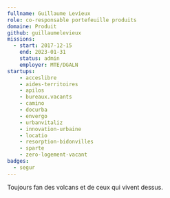 ```yaml
---
fullname: Guillaume Levieux
role: co-responsable portefeuille produits
domaine: Produit
github: guillaumelevieux
missions:
  - start: 2017-12-15
    end: 2023-01-31
    status: admin
    employer: MTE/DGALN
startups:
    - acceslibre
    - aides-territoires
    - apilos
    - bureaux.vacants
    - camino
    - docurba
    - envergo
    - urbanvitaliz
    - innovation-urbaine
    - locatio
    - resorption-bidonvilles
    - sparte
    - zero-logement-vacant
badges:
  - segur
---
```


Toujours fan des volcans et de ceux qui vivent dessus.
